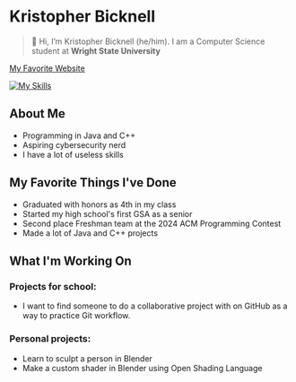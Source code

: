 # Kristopher Bicknell

> 👋 Hi, I’m Kristopher Bicknell (he/him). I am a Computer Science student at **Wright State University**

[My Favorite Website](https://www.coolmathgames.com/)

[![My Skills](https://skillicons.dev/icons?i=java,blender,cpp)](https://skillicons.dev)

## About Me

- Programming in Java and C++
- Aspiring cybersecurity nerd
- I have a lot of useless skills

## My Favorite Things I've Done

- Graduated with honors as 4th in my class
- Started my high school's first GSA as a senior
- Second place Freshman team at the 2024 ACM Programming Contest
- Made a lot of Java and C++ projects

## What I'm Working On

### Projects for school:

- I want to find someone to do a collaborative project with on GitHub as a way to practice Git workflow.

### Personal projects:

- Learn to sculpt a person in Blender
- Make a custom shader in Blender using Open Shading Language

